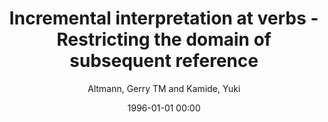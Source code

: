 ---
layout: post
title: Incremental interpretation at verbs - Restricting the domain of subsequent reference

date: 1996-01-01 00:00
author: Altmann, Gerry TM and Kamide, Yuki
journal: Cognition

year: 1999
---